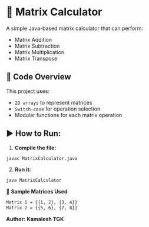  # 🧮 Matrix Calculator

A simple Java-based matrix calculator that can perform:

- Matrix Addition
- Matrix Subtraction
- Matrix Multiplication
- Matrix Transpose

 ## 📄 Code Overview

This project uses:
- `2D arrays` to represent matrices
- `Switch-case` for operation selection
- Modular functions for each matrix operation

## **▶️ How to Run:**

1. **Compile the file:**
```bash
javac MatrixCalculator.java
```

2. **Run it:**
```bash
java MatrixCalculator
```

🔎 **Sample Matrices Used**
```bash
Matrix 1 = {{1, 2}, {3, 4}}
Matrix 2 = {{5, 6}, {7, 8}}
```
**Author:**
**Kamalesh TGK**


